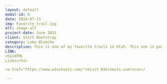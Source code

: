 ```yaml
---
layout: default
modal-id: 6
date: 2014-07-15
img: Favorite_trail.jpg
alt: image-alt
project-date: June 2015
client: Start Bootstrap
category: Lake Blanche 
description: This is one of my favorite trails in Utah. This one in particular has an amazing view at the top making it worth the difficulty. At the top of the trail is a waterfall consisting of three lakes. Highly recommend this to any outdoor loving people. You won't be dissapointed.[Google.com](google.com) 
LINK: 
<h1>HTML 
Links</h1>

<a href="https://www.w3schools.com/">Visit W3Schools.com!</a></

---
```

